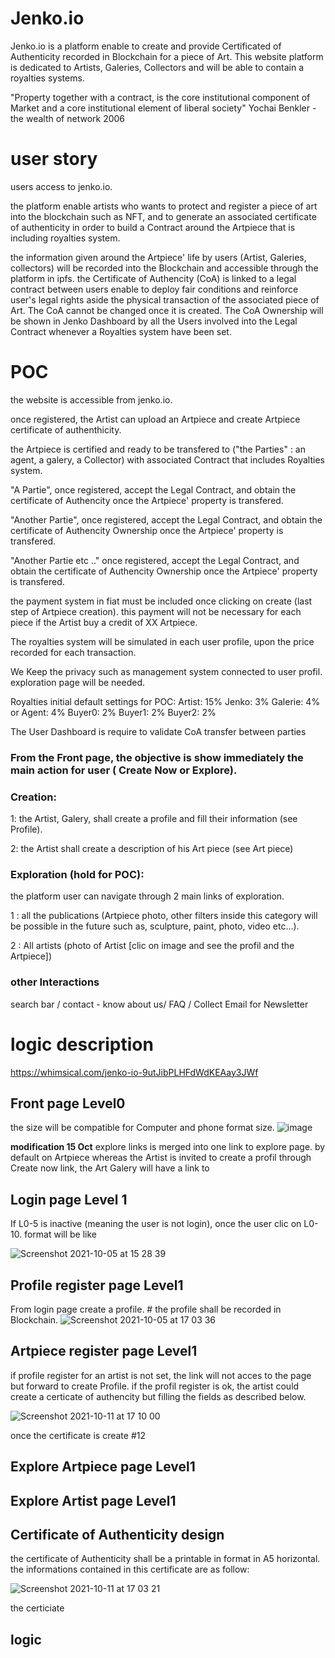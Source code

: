 # Jenko.io
Jenko.io is a platform enable to create and provide Certificated of Authenticity recorded in Blockchain for a piece of Art. This website platform is dedicated to Artists, Galeries, Collectors and will be able to contain a royalties systems.

"Property together with a contract, is the core institutional component of Market and a core institutional element of liberal society" Yochai Benkler - the wealth of network 2006

# user story
users access to jenko.io.

the platform enable artists who wants to protect and register a piece of art into the blockchain such as NFT, and to generate an associated certificate of authenticity in order to build a Contract around the Artpiece that is including royalties system. 

the information given around the Artpiece' life by users (Artist, Galeries, collectors) will be recorded into the Blockchain and accessible through the platform in ipfs. the Certificate of Authencity (CoA) is linked to a legal contract between users enable to deploy fair conditions and reinforce user's legal rights aside the physical transaction of the associated piece of Art. The CoA cannot be changed once it is created. The CoA Ownership will be shown in Jenko Dashboard by all the Users involved into the Legal Contract whenever a Royalties system have been set.


# POC

the website is accessible from jenko.io.

once registered, the Artist can upload an Artpiece and create Artpiece certificate of authenthicity.

the Artpiece is certified and ready to be transfered to ("the Parties" : an agent, a galery, a Collector) with associated Contract that includes Royalties system.

"A Partie", once registered, accept the Legal Contract, and obtain the certificate of Authencity  once the Artpiece' property is transfered.

"Another Partie", once registered, accept the Legal Contract, and obtain the certificate of Authencity Ownership once the Artpiece' property is transfered.

"Another Partie etc .." once registered, accept the Legal Contract, and obtain the certificate of Authencity Ownership once the Artpiece' property is transfered. 

the payment system in fiat must be included once clicking on create (last step of Artpiece creation). this payment will not be necessary for each piece if the Artist buy a credit of XX Artpiece. 

The royalties system will be simulated in each user profile, upon the price recorded for each transaction. 

We Keep the privacy such as management system connected to user profil. exploration page will be needed.

Royalties initial default settings for POC: 
Artist: 15%
Jenko: 3%
Galerie: 4%
or Agent: 4%
Buyer0: 2%
Buyer1: 2%
Buyer2: 2%

The User Dashboard is require to validate CoA transfer between parties 


### From the Front page, the objective is show immediately the main action for user ( Create Now or Explore).
### Creation:
  1: the Artist, Galery, shall create a profile and fill their information (see Profile).
  
  2: the Artist shall create a description of his Art piece (see Art piece)

### Exploration (hold for POC):
the platform user can navigate through 2 main links of exploration.

1 : all the publications (Artpiece photo, other filters inside this category will be possible in the future such as, sculpture, paint, photo, video  etc...).

2 : All artists (photo of Artist [clic on image and see the profil and the Artpiece])

### other Interactions
search bar / contact - know about us/ FAQ / Collect Email for Newsletter

# logic description

 https://whimsical.com/jenko-io-9utJibPLHFdWdKEAay3JWf

## Front page Level0

the size will be compatible for Computer and phone format size. 
![image](https://user-images.githubusercontent.com/91942753/136030340-3df2f590-ee37-481b-b4fe-2f8e7abc6cdc.png)

**modification 15 Oct**
explore links is merged into one link to explore page. by default on Artpiece
whereas the Artist is invited to create a profil through Create now link, the Art Galery will have a link to 

## Login page Level 1
If L0-5 is inactive (meaning the user is not login), once the user clic on L0-10. format will be like 

![Screenshot 2021-10-05 at 15 28 39](https://user-images.githubusercontent.com/91942753/136032781-fbf6d18a-b2c2-4351-ae18-6ed523783936.png)


## Profile register page Level1
From login page create a profile. # the profile shall be recorded in Blockchain. 
![Screenshot 2021-10-05 at 17 03 36](https://user-images.githubusercontent.com/91942753/136049676-f3070b0d-5a2a-40ae-9659-bda8ac7a6b32.png)


## Artpiece register page Level1
if profile register for an artist is not set, the link will not acces to the page but forward to create Profile. if the profil register is ok, the artist could create a certicate of authencity but filling the fields as described below.

![Screenshot 2021-10-11 at 17 10 00](https://user-images.githubusercontent.com/91942753/136813977-16776acc-a7f8-45ce-9bd5-d3821d8fbf09.png)

once the certificate is create #12

## Explore Artpiece page Level1

## Explore Artist page Level1

## Certificate of Authenticity design 
the certificate of Authenticity shall be a printable in format in A5 horizontal. the informations contained in this certificate are as follow: 

![Screenshot 2021-10-11 at 17 03 21](https://user-images.githubusercontent.com/91942753/136813384-0679b7cb-2dcb-4f29-b79a-80e22628c834.png)

the certiciate 


## logic 




